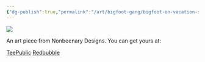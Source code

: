 ```yaml
---
{"dg-publish":true,"permalink":"/art/bigfoot-gang/bigfoot-on-vacation-series/","title":"Bigfoot On Vacation Series","tags":["Art","Cryptids"]}
---
```



![](https://baserow-media.ams3.digitaloceanspaces.com/user_files/riCfib5mC6E9RykIm1iFaBIe4fbUtHZN_243ab68d484d2167ad76655f5261cda2cb60dc526a3750aac08605492b02b4ad.jpg)

An art piece from Nonbeenary Designs. You can get yours at:

[TeePublic]()
[Redbubble]()
